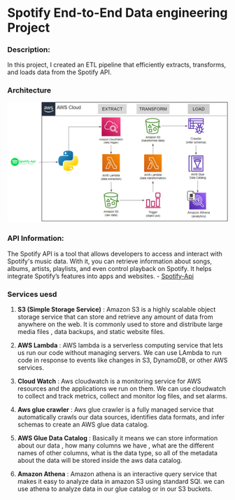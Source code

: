 # Spotify End-to-End Data engineering Project

### Description:
In this project, I created an ETL pipeline that efficiently extracts, transforms, and loads data from the Spotify API.

### Architecture
![Architecture diagram](https://github.com/srinivas-polina/Spotify-end-to-end-dataengineering-projects/blob/main/architecture%20diagram.png)


### API Information:
The Spotify API is a tool that allows developers to access and interact with Spotify's music data. With it, you can retrieve information about songs, albums, artists, playlists, and even control playback on Spotify. It helps integrate Spotify’s features into apps and websites. - [Spotify-Api](https://developer.spotify.com/)



### Services uesd
1. **S3 (Simple Storage Service)** : Amazon S3 is a highly scalable object storage service that can store and retrieve any amount of data from anywhere on the web. It is commonly used to store and distribute large media files , data backups, and static website files.
   
2. **AWS Lambda** : AWS lambda is a serverless computing service that lets us run our code without managing servers. We can use LAmbda to run code in response to events like changes in S3, DynamoDB, or other AWS services.

3. **Cloud Watch** : Aws cloudwatch is a monitoring service for AWS resources and the applications we run on them. We can use cloudwatch to collect and track metrics, collect and monitor log files, and set alarms.

4. **Aws glue crawler** : Aws glue crawler is a fully managed service that automatically crawls our data sources, identifies data formats, and infer schemas to create an AWS glue data catalog.

5. **AWS Glue Data Catalog** : Basically it means we can store information about our data , how many columns we have , what are the different names of other columns, what is the data type, so all of the metadata about the data will be stored inside the aws data catalog.

6. **Amazon Athena** : Amazon athena is an interactive query service that makes it easy to analyze data in amazon S3 using standard SQl. we can use athena to analyze data in our glue catalog or in our S3 buckets.
